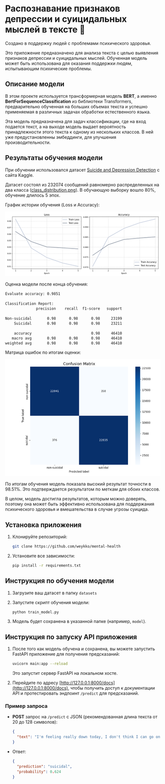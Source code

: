 # Распознавание признаков депрессии и суицидальных мыслей в тексте 🤕

Создано в поддержку людей с проблемами психического здоровья.

Это приложение предназначено для анализа текста с целью выявления признаков депрессии и суицидальных мыслей. Обученная модель может быть использована для оказания поддержки людям, испытывающим психические проблемы.

## Описание модели

В этом проекте используется трансформерная модель **BERT**, а именно **BertForSequenceClassification** из библиотеки Transformers, предварительно обученная на больших объемах текста и успешно применяемая в различных задачах обработки естественного языка.  

Эта модель предназначена для задач классификации, где на вход подается текст, а на выходе модель выдает вероятность принадлежности этого текста к одному из нескольких классов. В ней уже предустановленны эмбеддинги, для улучшения производительности.

## Результаты обучения модели

При обучении использовался датасет [Suicide and Depression Detection](https://www.kaggle.com/datasets/nikhileswarkomati/suicide-watch) с сайта Kaggle.

Датасет состоял из 232074 сообщений равномерно распределенных на два класса ([class_distribution.png](plots%2Fclass_distribution.png)). В обучающую выборку вошло 80%, обучение длилось 5 эпох.

График истории обучения (Loss и Accuracy):

![train_history.png](plots%2Ftrain_history.png)

Оценка модели после конца обучения:

```
Evaluate accuracy: 0.9851

Classification Report:
              precision    recall  f1-score   support

Non-suicidal       0.98      0.98      0.98     23199
    Suicidal       0.98      0.98      0.98     23211

    accuracy                           0.98     46410
   macro avg       0.98      0.98      0.98     46410
weighted avg       0.98      0.98      0.98     46410

```

Матрица ошибок по итогам оценки:

![confusion_matrix.png](plots%2Fconfusion_matrix.png)

По итогам обучения модель показала высокий результат точности в 98.51%. Это подтверждается результатом по меткам для обоих классов. 

В целом, модель достигла результатов, которым можно доверять, поэтому она может быть эффективно использована для поддержания психического здоровья и вмешательства в случае угрозы суицида.


## Установка приложения

1. Клонируйте репозиторий:
    ```bash
    git clone https://github.com/weykko/mental-health
    ```

2. Установите все зависимости:
    ```bash
    pip install -r requirements.txt
    ```

## Инструкция по обучения модели

1. Загрузите ваш датасет в папку `datasets`
2. Запустите скрипт обучения модели:
    ```bash
    python train_model.py
    ```

3. Модель будет сохранена в указанной папке (например, `model`).

## Инструкция по запуску API приложения

1. После того как модель обучена и сохранена, вы можете запустить FastAPI приложение для получения предсказаний:

    ```bash
    uvicorn main:app --reload
    ```

    Это запустит сервер FastAPI на локальном хосте.

2. Перейдите по адресу [http://127.0.0.1:8000/docs](http://127.0.0.1:8000/docs), чтобы получить доступ к документации API и протестировать эндпоинт `/predict` для предсказаний.

### Пример запроса

- **POST** запрос на `/predict` с JSON (рекомендованная длина текста от 20 до 128 символов):
    ```json
    {
      "text": "I'm feeling really down today, I don't think I can go on."
    }
    ```

- Ответ:
    ```json
    {
      "prediction": "suicidal",
      "probability": 0.624
    }
    ```
